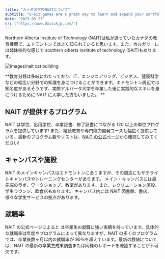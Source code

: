 ```yaml
---
title: "カナダの学校NAITについて"
subtitle: "8-bit games are a great way to learn and expand your portfolio."
date: "2023-09-23"
cr: ["https://www.daisukjp.com/"]
---
```


Northern Alberta Institute of Technology (NAIT)は私が通っていたカナダの教育機関で、エドモントンではよく知られていると思います。また、カルガリーには姉妹校的な感じで southern alberta institute of technology (SAIT)もあります。

![images/nait cat building](/images/cat-exterior.jpeg)

**教育分野は多岐にわたっており、IT、エンジニアリング、ビジネス、健康科学などの幅広い分野での知識を身につけることができます。エドモントン周辺では知名度があるそうです、実際アルバータ大学を卒業した後に実践的なスキルを身につけるために NAIT に入学した方もいました。
**

## NAIT が提供するプログラム

NAIT は学位、応用学位、卒業証書、修了証書につながる 120 以上の単位プログラムを提供しています! また、継続教育や専門能力開発コースも幅広く提供している。最新のプログラム数やリストは、[NAIT の公式ページ](https://www.nait.ca/program-search)から確認してみてください!

## キャンパスや施設

NAIT のメインキャンパスはエドモントンにありますが、その周辺にもサテライトキャンパスやトレーニングセンターがあります。
メイン・キャンパスには最先端のラボ、ワークショップ、教室があります。また、レクリエーション施設、学生ラウンジ、飲食店もあります。
キャンパス内には NAIT 図書館、書店、様々な学生サービスの拠点があります。

## 就職率

NAIT の公式ページによると は卒業生の就職に強い実績を持っています。具体的な就職率は年度やプログラムによって異なりますが、NAIT の多くのプログラムでは、卒業後数ヶ月以内の就職率が 90％を超えています。最新の数値については、NAIT の最新の卒業生成果調査または同様のレポートを確認することが不可欠です。

